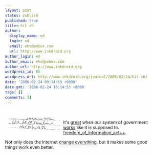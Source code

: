 ```yaml
---
layout: post
status: publish
published: true
title: hit sh
author:
  display_name: ed
  login: ed
  email: ehs@pobox.com
  url: http://www.inkdroid.org
author_login: ed
author_email: ehs@pobox.com
author_url: http://www.inkdroid.org
wordpress_id: 85
wordpress_url: http://www.inkdroid.org/journal/2006/02/24/hit-sh/
date: '2006-02-24 09:14:53 +0000'
date_gmt: '2006-02-24 16:14:53 +0000'
tags: []
comments: []
---
```

<p><a href="http://flickr.com/photos/66726692@N00/sets/72057594065491946/"><br />
<img src="/images/hit-sh.jpg" align="left" style="margin: 10px" alt="hit SH"/><br />
</a> It's <a href="http://technology.guardian.co.uk/news/story/0,,1716842,00.html">great</a> when our system of government <a href="http://www.outragedmoderates.org/2006/02/dod-staffers-notes-from-911-obtained.html">works</a> like it is supposed to. <a href="http://web.archive.org/web/20090927003157/http://www.usdoj.gov:80/04foia/">freedom_of_information_act++</a>.</p>
<p>Not only does the Internet <a href="http://maisonbisson.com/blog/post/11100/">change everything</a>, but it makes some good things work even better.</p>
